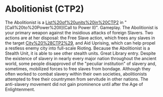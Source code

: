 # Abolitionist (CTP2)

The Abolitionist is a [List%20of%20units%20in%20CTP2](unit) in "[Call%20to%20Power%20II](Call to Power II)".
Gameplay.
The Abolitionist is your primary weapon against the insidious attacks of foreign Slavers. Two actions are at her disposal: the Free Slave action, which frees any slaves in the target [City%20%28CTP2%29](city), and Aid Uprising, which can help propel a restless enemy city into full-scale Rioting.
Because the Abolitionist is a Stealth Unit, it is able to see other stealth units.
Great Library entry.
Despite the existence of slavery in nearly every major nation throughout the ancient world, some people disapproved of the "peculiar institution" of slavery and, sometimes, mobilized forces to free slaves from bondage. Although they often worked to combat slavery within their own societies, abolitionists attempted to free their countrymen from servitude in other nations. The anti-slavery movement did not gain prominence until after the Age of Enlightenment.